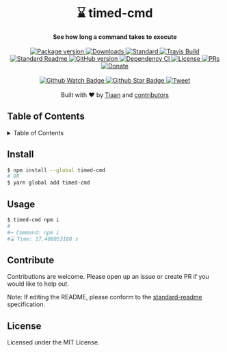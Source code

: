 <h1 align="center">⌛ timed-cmd</h1>
<div align="center">
  <strong>See how long a command takes to execute</strong>
</div>
<br>
<div align="center">
  <a href="https://npmjs.org/package/timed-cmd">
    <img src="https://img.shields.io/npm/v/timed-cmd.svg?style=flat-square" alt="Package version" />
  </a>
  <a href="https://npmjs.org/package/timed-cmd">
  <img src="https://img.shields.io/npm/dm/timed-cmd.svg?style=flat-square" alt="Downloads" />
  </a>
  <a href="https://github.com/feross/standard">
    <img src="https://img.shields.io/badge/code%20style-standard-brightgreen.svg?style=flat-square" alt="Standard" />
  </a>
  <a href="https://travis-ci.org/tiaanduplessis/timed-cmd">
    <img src="https://img.shields.io/travis/tiaanduplessis/timed-cmd.svg?style=flat-square" alt="Travis Build" />
  </a>
  <a href="https://github.com/RichardLitt/standard-readme)">
    <img src="https://img.shields.io/badge/standard--readme-OK-green.svg?style=flat-square" alt="Standard Readme" />
  </a>
  <a href="https://badge.fury.io/gh/tiaanduplessis%2Ftimed-cmd">
    <img src="https://badge.fury.io/gh/tiaanduplessis%2Ftimed-cmd.svg?style=flat-square" alt="GitHub version" />
  </a>
  <a href="https://dependencyci.com/github/tiaanduplessis/timed-cmd">
    <img src="https://dependencyci.com/github/tiaanduplessis/timed-cmd/badge?style=flat-square" alt="Dependency CI" />
  </a>
  <a href="https://github.com/tiaanduplessis/timed-cmd/blob/master/LICENSE">
    <img src="https://img.shields.io/npm/l/timed-cmd.svg?style=flat-square" alt="License" />
  </a>
  <a href="http://makeapullrequest.com">
    <img src="https://img.shields.io/badge/PRs-welcome-brightgreen.svg?style=flat-square" alt="PRs" />
  </a>
  <a href="https://www.paypal.me/tiaanduplessis/1">
    <img src="https://img.shields.io/badge/$-support-green.svg?style=flat-square" alt="Donate" />
  </a>
</div>
<br>
<div align="center">
  <a href="https://github.com/tiaanduplessis/timed-cmd/watchers">
    <img src="https://img.shields.io/github/watchers/tiaanduplessis/timed-cmd.svg?style=social" alt="Github Watch Badge" />
  </a>
  <a href="https://github.com/tiaanduplessis/timed-cmd/stargazers">
    <img src="https://img.shields.io/github/stars/tiaanduplessis/timed-cmd.svg?style=social" alt="Github Star Badge" />
  </a>
  <a href="https://twitter.com/intent/tweet?text=Check%20out%20timed-cmd!%20https://github.com/tiaanduplessis/timed-cmd%20%F0%9F%91%8D">
    <img src="https://img.shields.io/twitter/url/https/github.com/tiaanduplessis/timed-cmd.svg?style=social" alt="Tweet" />
  </a>
</div>
<br>
<div align="center">
  Built with ❤︎ by <a href="tiaan.beer">Tiaan</a> and <a href="https://github.com/tiaanduplessis/timed-cmd/graphs/contributors">contributors</a>
</div>

<h2>Table of Contents</h2>
<details>
  <summary>Table of Contents</summary>
  <li><a href="#install">Install</a></li>
  <li><a href="#usage">Usage</a></li>
  <li><a href="#contribute">Contribute</a></li>
  <li><a href="#license">License</a></li>
</details>

## Install

```sh
$ npm install --global timed-cmd
# OR
$ yarn global add timed-cmd
```

## Usage

```sh
$ timed-cmd npm i
#
#⌨ Command: npm i
#⌛ Time: 17.408053188 s
```

## Contribute

Contributions are welcome. Please open up an issue or create PR if you would like to help out.

Note: If editing the README, please conform to the [standard-readme](https://github.com/RichardLitt/standard-readme) specification.

## License

Licensed under the MIT License.

